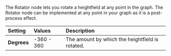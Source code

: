 The Rotator node lets you rotate a heightfield at any point in the graph. The Rotator node can be implemented at any point in your graph as it is a post-process effect.

| Setting     | Values     | Description                                     |
| :---------- | :--------- | :---------------------------------------------- |
| **Degrees** | -360 - 360 | The amount by which the heightfield is rotated. |
